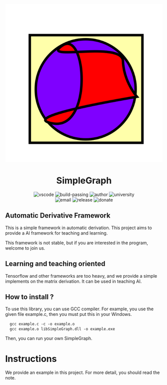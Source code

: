 <div align="center">
  <img src="/img/logo.svg" alt="logo" />
  <h1>SimpleGraph</h1>
  <div>
    <img src="https://img.shields.io/badge/Editer-vscode-blue.svg?&style=flat-square&logo=visual-studio-code" alt="vscode" />
    <img src="https://img.shields.io/badge/build-passing-green.svg?&style=flat-square&logo=github" alt="build-passing" />
    <img src="https://img.shields.io/badge/Author-Chang Kaiyan-blue.svg?&style=flat-square" alt="author" />
    <img src="https://img.shields.io/badge/University-UESTC-red.svg?&style=flat-square" alt="university" />
    
  </div>
  <div>
    <img src="https://img.shields.io/badge/Email-changkaiyan@qq.com-yello.svg?&style=flat-square" alt="email" />
    <img src="https://img.shields.io/badge/Release-beta v0.1-blue.svg?&style=flat-square&logo=github" alt="release" />
    <img src="https://img.shields.io/badge/Donate-us-orange.svg?&style=flat-square" alt="donate" />
  </div>
</div>

## Automatic Derivative Framework

This is a simple framework in automatic derivation. This project aims to provide a AI framework for teaching and learning.

This framework is not stable, but if you are interested in the program, welcome to join us.

## Learning and teaching oriented

Tensorflow and other frameworks are too heavy, and we provide a simple implements on the matrix derivation. It can be used in teaching AI.

## How to install ?

To use this library, you can use GCC compiler.
For example, you use the given file example.c, then you must put this in your Windows.
```  shell
  gcc example.c -c -o example.o
  gcc example.o libSimpleGraph.dll -o example.exe
```

Then, you can run your own SimpleGraph.
# Instructions

 We provide an example in this project. For more detail, you should read the note.

